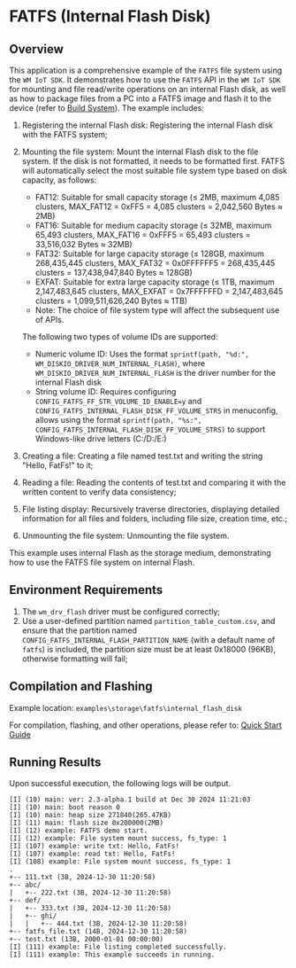 # FATFS (Internal Flash Disk)

## Overview

This application is a comprehensive example of the `FATFS` file system using the `WM IoT SDK`. It demonstrates how to use the `FATFS` API in the `WM IoT SDK` for mounting and file read/write operations on an internal Flash disk, as well as how to package files from a PC into a FATFS image and flash it to the device (refer to [Build System](https://doc.winnermicro.net/w800/zh_CN/latest/component_guides/build_system.html#add-fatfs-files-to-img)). The example includes:

1. Registering the internal Flash disk: Registering the internal Flash disk with the FATFS system;
2. Mounting the file system: Mount the internal Flash disk to the file system.
   If the disk is not formatted, it needs to be formatted first. FATFS will automatically select the most suitable file system type based on disk capacity, as follows:
   - FAT12: Suitable for small capacity storage (≤ 2MB, maximum 4,085 clusters, MAX_FAT12 = 0xFF5 = 4,085 clusters = 2,042,560 Bytes ≈ 2MB)
   - FAT16: Suitable for medium capacity storage (≤ 32MB, maximum 65,493 clusters, MAX_FAT16 = 0xFFF5 = 65,493 clusters = 33,516,032 Bytes ≈ 32MB)
   - FAT32: Suitable for large capacity storage (≤ 128GB, maximum 268,435,445 clusters, MAX_FAT32 = 0x0FFFFFF5 = 268,435,445 clusters = 137,438,947,840 Bytes ≈ 128GB)
   - EXFAT: Suitable for extra large capacity storage (≤ 1TB, maximum 2,147,483,645 clusters, MAX_EXFAT = 0x7FFFFFFD = 2,147,483,645 clusters = 1,099,511,626,240 Bytes ≈ 1TB)
   - Note: The choice of file system type will affect the subsequent use of APIs.

   The following two types of volume IDs are supported:
   - Numeric volume ID: Uses the format `sprintf(path, "%d:", WM_DISKIO_DRIVER_NUM_INTERNAL_FLASH)`, where `WM_DISKIO_DRIVER_NUM_INTERNAL_FLASH` is the driver number for the internal Flash disk
   - String volume ID: Requires configuring `CONFIG_FATFS_FF_STR_VOLUME_ID_ENABLE=y` and `CONFIG_FATFS_INTERNAL_FLASH_DISK_FF_VOLUME_STRS` in menuconfig, allows using the format `sprintf(path, "%s:", CONFIG_FATFS_INTERNAL_FLASH_DISK_FF_VOLUME_STRS)` to support Windows-like drive letters (C:/D:/E:)
3. Creating a file: Creating a file named test.txt and writing the string "Hello, FatFs!" to it;
4. Reading a file: Reading the contents of test.txt and comparing it with the written content to verify data consistency;
5. File listing display: Recursively traverse directories, displaying detailed information for all files and folders, including file size, creation time, etc.;
6. Unmounting the file system: Unmounting the file system.

This example uses internal Flash as the storage medium, demonstrating how to use the FATFS file system on internal Flash.

## Environment Requirements

1. The `wm_drv_flash` driver must be configured correctly;
2. Use a user-defined partition named `partition_table_custom.csv`, and ensure that the partition named `CONFIG_FATFS_INTERNAL_FLASH_PARTITION_NAME` (with a default name of `fatfs`) is included, the partition size must be at least 0x18000 (96KB), otherwise formatting will fail;

## Compilation and Flashing

Example location: `examples\storage\fatfs\internal_flash_disk`

For compilation, flashing, and other operations, please refer to: [Quick Start Guide](https://doc.winnermicro.net/w800/en/latest/get_started/index.html)

## Running Results

Upon successful execution, the following logs will be output.

```
[I] (10) main: ver: 2.3-alpha.1 build at Dec 30 2024 11:21:03
[I] (10) main: boot reason 0
[I] (10) main: heap size 271840(265.47KB)
[I] (11) main: flash size 0x200000(2MB)
[I] (12) example: FATFS demo start.
[I] (12) example: File system mount success, fs_type: 1
[I] (107) example: write txt: Hello, FatFs!
[I] (107) example: read txt: Hello, FatFs!
[I] (108) example: File system mount success, fs_type: 1
.
+-- 111.txt (3B, 2024-12-30 11:20:58)
+-- abc/
|   +-- 222.txt (3B, 2024-12-30 11:20:58)
+-- def/
|   +-- 333.txt (3B, 2024-12-30 11:20:58)
|   +-- ghi/
|   |   +-- 444.txt (3B, 2024-12-30 11:20:58)
+-- fatfs_file.txt (14B, 2024-12-30 11:20:58)
+-- test.txt (13B, 2000-01-01 00:00:00)
[I] (111) example: File listing completed successfully.
[I] (111) example: This example succeeds in running.
```